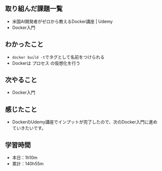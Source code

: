 ## 取り組んだ課題一覧
- 米国AI開発者がゼロから教えるDocker講座 | Udemy
- Docker入門
## わかったこと
- `docker build -t`でタグとして名前をつけられる
- Dockerは プロセス の仮想化を行う
## 次やること
- Docker入門
## 感じたこと
- DockerのUdemy講座でインプットが完了したので、次のDocker入門に進めていきたいです。
## 学習時間
- 本日：1h10m
- 累計：140h55m
